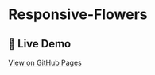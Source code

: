 # Responsive-Flowers

## 🚀 Live Demo
[View on GitHub Pages](https://shariar-ahamed.github.io/Responsive-Flowers/)